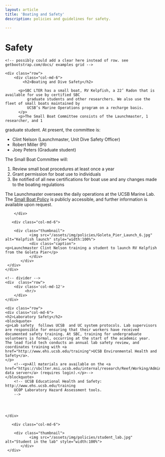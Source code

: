```yaml
---
layout: article
title: 'Boating and Safety'
description: policies and guidelines for safety.

---
```


<h1>Safety</h1>
	
<!-- how to col: individual articles can vary the col widths; for full-width total should = 12. 
	col-md scales up (med to large desktops), and automatically stacks on phones and tablets (within the row). -->


<div id="main-container">
	
    <!-- possibly could add a clear here instead of row. see getbootstrap.com/docs/ examples grid -->
    
    <div class="row"> 
        <div class="col-md-6">
			<h2>Boating and Dive Safety</h2>
			
          <p>SBC LTER has a small boat, RV Kelpfish, a 22’ Radon that is available for use by certified SBC
			  graduate students and other researchers. We also use the fleet of small boats maintained by
			  UCSB’s Marine Operations program on a recharge basis.
		  </p>
		  <p>The Small Boat Committee consists of the Launchmaster, 1 researcher, and 1
graduate student. At present, the committee is:
<ul>
	<li>Clint Nelson (Launchmaster, Unit Dive Safety Officer)</li>
	<li>Robert Miller (PI)</li>
	<li>Joey Peters (Graduate student)</li>
</ul>
</p>

<p>The Small Boat Committee will:
	<ol>
		<li>Review small boat procedures at least once a year</li>
		<li>Grant permission for boat use to individuals</li>
		<li>Be notified of all new certifications for boat use and any changes made to the boating regulations</li>
</ol>
</p>
<p>The Launchmaster oversees the daily operations at the UCSB Marine Lab. The <a href="https://sbclter.msi.ucsb.edu/external/Documents/Policies/Boating_Policy.pdf">Small Boat Policy</a> is publicly accessible, and further information is available upon request.</p>

        </div>

       <div class="col-md-6">
       
	   	<div class="thumbnail">
	           <img src="/assets/img/policies/Goleta_Pier_Launch_6.jpg" alt="Kelpfish launch" style="width:100%">
	           <div class="caption">
	<p>Launchmaster Clint Nelson training a student to launch RV Kelpfish from the Goleta Pier</p>
	           </div>       
	       </div>
     </div>
    </div>
	
	<!-- divider -->
	<div  class="row">
	    <div class='col-md-12'>
	         <hr/>
	    </div>
	</div>
	
	<div class="row">
	<div class="col-md-6">
	<h2>Laboratory Safety</h2>
	<blockquote>
    <p>Lab safety  follows UCSB  and UC system protocols. Lab supervisors are responsible for ensuring that their workers have received documented safety training. At SBC, training for undergraduate volunteers is formal, occurring at the start of the academic year.  The lead field tech conducts an annual lab safety review, and coordinates training with <a href="http://www.ehs.ucsb.edu/training">UCSB Environmental Health and Safety</a>.	
	</p>
		<!--<p>All materials are available on the <a href="https://sbclter.msi.ucsb.edu/internal/research/Reef/Working/Administrative/Laboratory%20Safety%20Manual/">SBC data server</a> (requires login).</p>-->
	</blockquote>	
		<!-- UCSB Educational Health and Safety: http://www.ehs.ucsb.edu/training
		UCOP Laboratory Hazard Assessment tools. 
		-->
		
		
	
	
	</div>
	
       <div class="col-md-6">
       
	   	<div class="thumbnail">
	           <img src="/assets/img/policies/student_lab.jpg" alt="Student in the lab" style="width:100%">
	       </div>
     </div>
 </div>

	
</div>